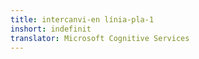 ```yaml
---
title: intercanvi-en línia-pla-1
inshort: indefinit
translator: Microsoft Cognitive Services
---
```





